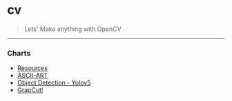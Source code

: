 # cv
> Lets' Make anything with OpenCV
---

### Charts
* [Resources](https://github.com/softho0n/cv/tree/main/resources)
* [ASCII-ART](https://github.com/softho0n/cv/blob/main/docs/01-ascii-art.md)
* [Object Detection - Yolov5](https://github.com/softho0n/cv/blob/main/object-detection/object_detection_using_yolov5.ipynb)
* [GrapCut!](https://github.com/softho0n/cv/blob/main/docs/02-grapcut.md)
